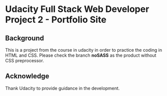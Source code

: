 # Udacity Full Stack Web Developer Project 2 - Portfolio Site 
## Background
This is a project from the course in udacity in order to practice the coding in HTML and CSS. Please check the branch **noSASS** as the product without CSS preprocessor.
## Acknowledge
Thank Udacity to provide guidance in the development.